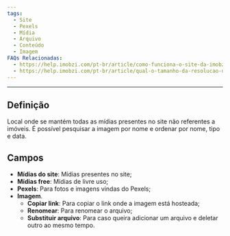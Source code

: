 ```yaml
---
tags:
  - Site
  - Pexels
  - Mídia
  - Arquivo
  - Conteúdo
  - Imagem
FAQs Relacionadas:
  - https://help.imobzi.com/pt-br/article/como-funciona-o-site-da-imobzi-j55id3/#3-como-alterar-a-imagemvideo-da-home-do-site
  - https://help.imobzi.com/pt-br/article/qual-o-tamanho-da-resolucao-das-fotosvideos-no-site-2apu68/
---
```

---
## Definição

Local onde se mantém todas as mídias presentes no site não referentes a imóveis. É possível pesquisar a imagem por nome e ordenar por nome, tipo e data.

## Campos

- **Mídias do site**: Mídias presentes no site;
- **Mídias free**: Mídias de livre uso;
- **Pexels**: Para fotos e imagens vindas do Pexels;
- **Imagem**.
	- **Copiar link**: Para copiar o link onde a imagem está hosteada;
	- **Renomear**: Para renomear o arquivo;
	- **Substituir arquivo**: Para caso queira adicionar um arquivo e deletar outro ao mesmo tempo.